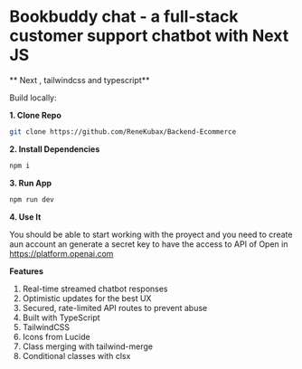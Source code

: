# Bookbuddy chat - a full-stack customer support chatbot with Next JS

** Next , tailwindcss and typescript**

Build locally:

**1. Clone Repo**

```bash
git clone https://github.com/ReneKubax/Backend-Ecommerce
```

**2. Install Dependencies**

```bash
npm i
```


**3. Run App**

```bash
npm run dev
```

**4. Use It**

You should be able to start working with the proyect and you need to create aun account an generate a secret key to have the access to API of Open in https://platform.openai.com


**Features**

1. Real-time streamed chatbot responses
2. Optimistic updates for the best UX
3. Secured, rate-limited API routes to prevent abuse
4. Built with TypeScript
5. TailwindCSS
6. Icons from Lucide
7. Class merging with tailwind-merge
8. Conditional classes with clsx



